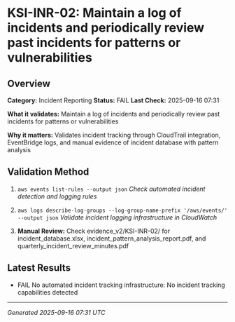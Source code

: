 # KSI-INR-02: Maintain a log of incidents and periodically review past incidents for patterns or vulnerabilities

## Overview

**Category:** Incident Reporting
**Status:** FAIL
**Last Check:** 2025-09-16 07:31

**What it validates:** Maintain a log of incidents and periodically review past incidents for patterns or vulnerabilities

**Why it matters:** Validates incident tracking through CloudTrail integration, EventBridge logs, and manual evidence of incident database with pattern analysis

## Validation Method

1. `aws events list-rules --output json`
   *Check automated incident detection and logging rules*

2. `aws logs describe-log-groups --log-group-name-prefix '/aws/events/' --output json`
   *Validate incident logging infrastructure in CloudWatch*

3. **Manual Review:** Check evidence_v2/KSI-INR-02/ for incident_database.xlsx, incident_pattern_analysis_report.pdf, and quarterly_incident_review_minutes.pdf

## Latest Results

- FAIL No automated incident tracking infrastructure: No incident tracking capabilities detected

---
*Generated 2025-09-16 07:31 UTC*